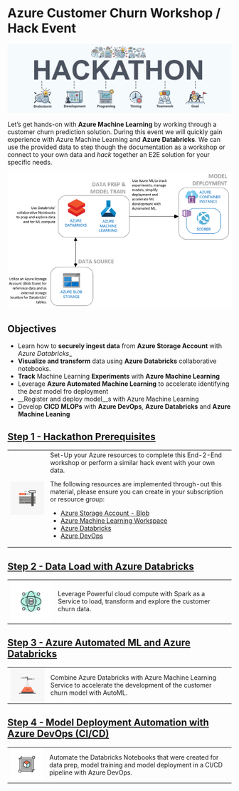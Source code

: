 # Azure Customer Churn Workshop / Hack Event

![hackathon design](/images/hackathon.jpg)

Let’s get hands-on with __Azure Machine Learning__ by working through a customer churn prediction solution. During this event we will quickly gain experience with Azure Machine Learning and __Azure Databricks__. We can use the provided data to step though the documentation as a workshop or connect to your own data and _hack_ together an E2E solution for your specific needs.

![design](/images/design.PNG)

## Objectives

- Learn how to __securely ingest data__ from __Azure Storage Account__ with _Azure Databricks__
- __Visualize and transform__ data using __Azure Databricks__ collaborative notebooks.
- __Track__ Machine Learning __Experiments__ with __Azure Machine Learning__
- Leverage __Azure Automated Machine Learning__ to accelerate identifying the _best_ model fro deployment
- __Register and deploy model__s with Azure Machine Learning
- Develop __CICD MLOPs__ with __Azure DevOps__, __Azure Databricks__ and __Azure Machine Leaning__

## [Step 1 - Hackathon Prerequisites](01-PreReq/)

<table>
<tr>
<td><img align="left" src="/images/config_img.png"> </td><td>Set-Up your Azure resources to complete this End-2-End workshop or perform a similar hack event with your own data.

The following resources are implemented through-out this material, please ensure you can create in your subscription or resource group:

- [Azure Storage Account - Blob](https://docs.microsoft.com/en-us/azure/storage/common/storage-account-overview)
- [Azure Machine Learning Workspace](https://docs.microsoft.com/en-us/azure/machine-learning/overview-what-is-azure-ml)
- [Azure Databricks](https://docs.microsoft.com/en-us/azure/azure-databricks/what-is-azure-databricks)
- [Azure DevOps](https://docs.microsoft.com/en-us/azure/devops/user-guide/what-is-azure-devops?view=azure-devops)
</td>
</tr>
</table>

## [Step 2 - Data Load with Azure Databricks](02-DataLoad/)

<table>
<tr>
<td><img align="left" src="/images/data_load.png" > </td><td>Leverage Powerful cloud compute with Spark as a Service to load, transform and explore the customer churn data.
</td>
</tr>
</table>

## [Step 3 - Azure Automated ML and Azure Databricks](03-AutoML/)

<table>
<tr>
<td><img align="left" src="/images/ml_img.png" > </td><td>Combine Azure Databricks with Azure Machine Learning Service to accelerate the development of the customer churn model with AutoML.
</td>
</tr>
</table>

## [Step 4 - Model Deployment Automation with Azure DevOps (CI/CD)](04-MLOps-CICD/)

<table>
<tr>
<td><img align="left" src="/images/deployment_automation.png" > </td><td>Automate the Databricks Notebooks that were created for data prep, model training and model deployment in a CI/CD pipeline with Azure DevOps.
</td>
</tr>
</table>




